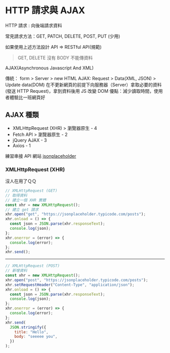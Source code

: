 # HTTP 請求與 AJAX

HTTP 請求 : 向後端請求資料

常見請求方法：GET, PATCH, DELETE, POST, PUT (少用)

如果使用上述方法設計 API => RESTful API(規範)

> GET, DELETE 沒有 BODY 不能傳資料

AJAX(Asynchronous Javascript And XML)

傳統： form > Server > new HTML
AJAX: Request > Data(XML, JSON) > Update data(DOM)
在不更新網頁的前提下向服務器（Server）拿取必要的資料(發送 HTTP Request)，拿到資料後用 JS 改變 DOM
優點：減少讀取時間，使用者體驗比一班網頁好

## AJAX 種類

- XMLHttpRequest (XHR) > 瀏覽器原生 - 4
- Fetch API > 瀏覽器原生 - 2
- jQuery AJAX - 3
- Axios - 1

練習串接 API 網站
[jsonplaceholder](https://jsonplaceholder.typicode.com/)

### XMLHttpRequest (XHR)

沒人在用了ＱＱ

```js
// XMLHttpRequest (GET)
// 取得資料
// 建立一個 XHR 實體
const xhr = new XMLHttpRequest();
// 建立 get 請求
xhr.open("get", "https://jsonplaceholder.typicode.com/posts");
xhr.onload = () => {
  const json = JSON.parse(xhr.responseText);
  console.log(json);
};
xhr.onerror = (error) => {
  console.log(error);
};
xhr.send();
```

---

```js
// XMLHttpRequest (POST)
// 新增資料
const xhr = new XMLHttpRequest();
xhr.open("post", "https://jsonplaceholder.typicode.com/posts");
xhr.setRequestHeader("Content-Type", "application/json");
xhr.onload = () => {
  const json = JSON.parse(xhr.responseText);
  console.log(json);
};
xhr.onerror = (error) => {
  console.log(error);
};
xhr.send(
  JSON.stringify({
    title: "Hello",
    body: "seeeee you",
  })
);
```

